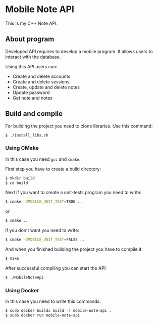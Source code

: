 # Mobile Note API

This is my C++ Note API.

## About program

Developed API requires to develop a mobile program. It allows users to interact with the database.

Using this API users can:

* Create and delete accounts
* Create and delete sessions
* Create, update and delete notes
* Update password
* Get note and notes

## Build and compile

For building the project you need to clone libraries. Use this command:

```sh
$ ./install_libs.sh
```

### Using CMake

In this case you need `gcc` and `cmake`.

First step you have to create a build directory:

```sh
$ mkdir build
$ cd build
```
Next if you want to create a unit-tests program you need to write:

```sh
$ cmake -DMOBILE_UNIT_TEST=TRUE ..
```

or

```sh
$ cmake ..
```

If you don't want you need to write:

```sh
$ cmake -DMOBILE_UNIT_TEST=FALSE ..
```

And when you finished building the project you have to compile it:

```sh
$ make
```

After successful compiling you can start the API:

```sh
$ ./MobileNoteApi
```

### Using Docker

In this case you need to write this commands:

```sh
$ sudo docker buildx build -t mobile-note-api .
$ sudo docker run mobile-note-api
```